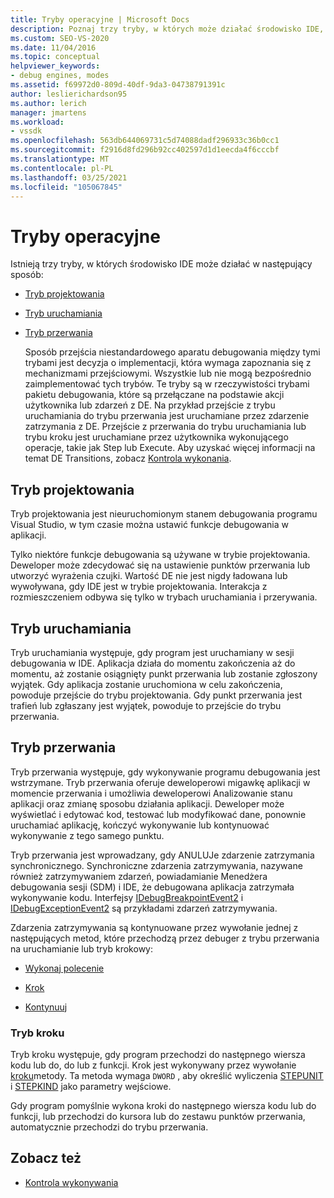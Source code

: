 ```yaml
---
title: Tryby operacyjne | Microsoft Docs
description: Poznaj trzy tryby, w których może działać środowisko IDE, które są trybem projektowania, trybem uruchamiania i trybem przerwania.
ms.custom: SEO-VS-2020
ms.date: 11/04/2016
ms.topic: conceptual
helpviewer_keywords:
- debug engines, modes
ms.assetid: f69972d0-809d-40df-9da3-04738791391c
author: leslierichardson95
ms.author: lerich
manager: jmartens
ms.workload:
- vssdk
ms.openlocfilehash: 563db644069731c5d74088dadf296933c36b0cc1
ms.sourcegitcommit: f2916d8fd296b92cc402597d1d1eecda4f6cccbf
ms.translationtype: MT
ms.contentlocale: pl-PL
ms.lasthandoff: 03/25/2021
ms.locfileid: "105067845"
---
```

# <a name="operational-modes"></a>Tryby operacyjne
Istnieją trzy tryby, w których środowisko IDE może działać w następujący sposób:

- [Tryb projektowania](#vsconoperationalmodesanchor1)

- [Tryb uruchamiania](#vsconoperationalmodesanchor2)

- [Tryb przerwania](#vsconoperationalmodesanchor3)

  Sposób przejścia niestandardowego aparatu debugowania między tymi trybami jest decyzja o implementacji, która wymaga zapoznania się z mechanizmami przejściowymi. Wszystkie lub nie mogą bezpośrednio zaimplementować tych trybów. Te tryby są w rzeczywistości trybami pakietu debugowania, które są przełączane na podstawie akcji użytkownika lub zdarzeń z DE. Na przykład przejście z trybu uruchamiania do trybu przerwania jest uruchamiane przez zdarzenie zatrzymania z DE. Przejście z przerwania do trybu uruchamiania lub trybu kroku jest uruchamiane przez użytkownika wykonującego operacje, takie jak Step lub Execute. Aby uzyskać więcej informacji na temat DE Transitions, zobacz [Kontrola wykonania](../../extensibility/debugger/control-of-execution.md).

## <a name="design-mode"></a><a name="vsconoperationalmodesanchor1"></a> Tryb projektowania
 Tryb projektowania jest nieuruchomionym stanem debugowania programu Visual Studio, w tym czasie można ustawić funkcje debugowania w aplikacji.

 Tylko niektóre funkcje debugowania są używane w trybie projektowania. Deweloper może zdecydować się na ustawienie punktów przerwania lub utworzyć wyrażenia czujki. Wartość DE nie jest nigdy ładowana lub wywoływana, gdy IDE jest w trybie projektowania. Interakcja z rozmieszczeniem odbywa się tylko w trybach uruchamiania i przerywania.

## <a name="run-mode"></a><a name="vsconoperationalmodesanchor2"></a> Tryb uruchamiania
 Tryb uruchamiania występuje, gdy program jest uruchamiany w sesji debugowania w IDE. Aplikacja działa do momentu zakończenia aż do momentu, aż zostanie osiągnięty punkt przerwania lub zostanie zgłoszony wyjątek. Gdy aplikacja zostanie uruchomiona w celu zakończenia, powoduje przejście do trybu projektowania. Gdy punkt przerwania jest trafień lub zgłaszany jest wyjątek, powoduje to przejście do trybu przerwania.

## <a name="break-mode"></a><a name="vsconoperationalmodesanchor3"></a> Tryb przerwania
 Tryb przerwania występuje, gdy wykonywanie programu debugowania jest wstrzymane. Tryb przerwania oferuje deweloperowi migawkę aplikacji w momencie przerwania i umożliwia deweloperowi Analizowanie stanu aplikacji oraz zmianę sposobu działania aplikacji. Deweloper może wyświetlać i edytować kod, testować lub modyfikować dane, ponownie uruchamiać aplikację, kończyć wykonywanie lub kontynuować wykonywanie z tego samego punktu.

 Tryb przerwania jest wprowadzany, gdy ANULUJe zdarzenie zatrzymania synchronicznego. Synchroniczne zdarzenia zatrzymywania, nazywane również zatrzymywaniem zdarzeń, powiadamianie Menedżera debugowania sesji (SDM) i IDE, że debugowana aplikacja zatrzymała wykonywanie kodu. Interfejsy [IDebugBreakpointEvent2](../../extensibility/debugger/reference/idebugbreakpointevent2.md) i [IDebugExceptionEvent2](../../extensibility/debugger/reference/idebugexceptionevent2.md) są przykładami zdarzeń zatrzymywania.

 Zdarzenia zatrzymywania są kontynuowane przez wywołanie jednej z następujących metod, które przechodzą przez debuger z trybu przerwania na uruchamianie lub tryb krokowy:

- [Wykonaj polecenie](../../extensibility/debugger/reference/idebugprocess3-execute.md)

- [Krok](../../extensibility/debugger/reference/idebugprocess3-step.md)

- [Kontynuuj](../../extensibility/debugger/reference/idebugprocess3-continue.md)

### <a name="step-mode"></a><a name="vsconoperationalmodesanchor4"></a> Tryb kroku
 Tryb kroku występuje, gdy program przechodzi do następnego wiersza kodu lub do, do lub z funkcji. Krok jest wykonywany przez wywołanie [kroku](../../extensibility/debugger/reference/idebugprocess3-step.md)metody. Ta metoda wymaga `DWORD` , aby określić wyliczenia [STEPUNIT](../../extensibility/debugger/reference/stepunit.md) i [STEPKIND](../../extensibility/debugger/reference/stepkind.md) jako parametry wejściowe.

 Gdy program pomyślnie wykona kroki do następnego wiersza kodu lub do funkcji, lub przechodzi do kursora lub do zestawu punktów przerwania, automatycznie przechodzi do trybu przerwania.

## <a name="see-also"></a>Zobacz też
- [Kontrola wykonywania](../../extensibility/debugger/control-of-execution.md)
